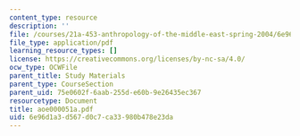 ```yaml
---
content_type: resource
description: ''
file: /courses/21a-453-anthropology-of-the-middle-east-spring-2004/6e96d1a3d567d0c7ca33980b478e23da_aoe000051a.pdf
file_type: application/pdf
learning_resource_types: []
license: https://creativecommons.org/licenses/by-nc-sa/4.0/
ocw_type: OCWFile
parent_title: Study Materials
parent_type: CourseSection
parent_uid: 75e0602f-6aab-255d-e60b-9e26435ec367
resourcetype: Document
title: aoe000051a.pdf
uid: 6e96d1a3-d567-d0c7-ca33-980b478e23da
---
```

